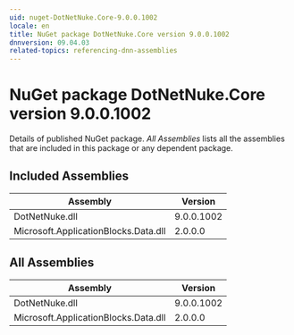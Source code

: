 ```yaml
---
uid: nuget-DotNetNuke.Core-9.0.0.1002
locale: en
title: NuGet package DotNetNuke.Core version 9.0.0.1002
dnnversion: 09.04.03
related-topics: referencing-dnn-assemblies
---
```


# NuGet package DotNetNuke.Core version 9.0.0.1002
Details of published NuGet package.
*All Assemblies* lists all the assemblies that are included in this package or any dependent package.

## Included Assemblies

|Assembly|Version|
|---|---|
|DotNetNuke.dll|9.0.0.1002|
|Microsoft.ApplicationBlocks.Data.dll|2.0.0.0|

## All Assemblies

|Assembly|Version|
|---|---|
|DotNetNuke.dll|9.0.0.1002|
|Microsoft.ApplicationBlocks.Data.dll|2.0.0.0|

